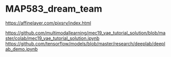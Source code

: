 # MAP583_dream_team

https://affinelayer.com/pixsrv/index.html  

https://github.com/multimodallearning/mec19_vae_tutorial_solution/blob/master/colab/mec19_vae_tutorial_solution.ipynb  
https://github.com/tensorflow/models/blob/master/research/deeplab/deeplab_demo.ipynb



